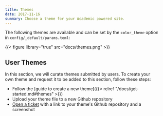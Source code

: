 ```yaml
---
title: Themes
date: 2017-11-16
summary: Choose a theme for your Academic powered site.
---
```


The following themes are available and can be set by the `color_theme` option in `config/_default/params.toml`:

{{< figure library="true" src="docs/themes.png" >}}

## User Themes

In this section, we will curate themes submitted by users. To create your own theme and request it to be added to this section, follow these steps:

* Follow the [guide to create a new theme]({{< relref "/docs/get-started.md#themes" >}})
* Upload your theme file to a new Github repository
* [Open a ticket](https://github.com/sourcethemes/academic-www/issues) with a link to your theme's Github repository and a screenshot
